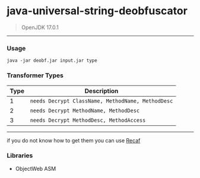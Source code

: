 # java-universal-string-deobfuscator
> OpenJDK 17.0.1
---

### Usage

`java -jar deobf.jar input.jar type`

### Transformer Types

| Type | Description |
| --- | --- |
| 1 | `needs Decrypt ClassName, MethodName, MethodDesc` |
| 2 | `needs Decrypt MethodName, MethodDesc` |
| 3 | `needs Decrypt MethodDesc, MethodAccess` |
---
if you do not know how to get them you can use [Recaf](https://github.com/Col-E/Recaf)


### Libraries
- ObjectWeb ASM
